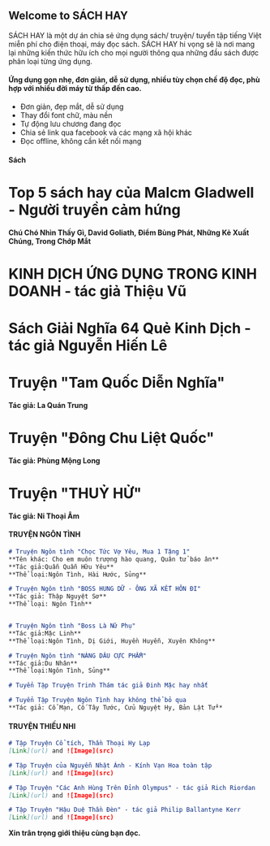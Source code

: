 ## Welcome to SÁCH HAY

SÁCH HAY là một dự án chia sẻ ứng dụng sách/ truyện/ tuyển tập tiếng Việt miễn phí cho điện thoại, máy đọc sách. SÁCH HAY hi vọng sẽ là nơi mang lại những kiến thức hữu ích cho mọi người thông qua những đầu sách được phân loại từng ứng dụng.

#### Ứng dụng gọn nhẹ, đơn giản, dễ sử dụng, nhiều tùy chọn chế độ đọc, phù hợp với nhiều đời máy từ thấp đến cao.
- Đơn giản, đẹp mắt, dễ sử dụng
- Thay đổi font chữ, màu nền
- Tự động lưu chương đang đọc
- Chia sẻ link qua facebook và các mạng xã hội khác
- Đọc offline, không cần kết nối mạng


#### Sách  

# Top 5 sách hay của Malcm Gladwell - Người truyền cảm hứng
**Chú Chó Nhìn Thấy Gì, David Goliath, Điểm Bùng Phát, 
Những Kẻ Xuất Chúng, Trong Chớp Mắt**

# KINH DỊCH ỨNG DỤNG TRONG KINH DOANH - tác giả Thiệu Vũ

# Sách Giải Nghĩa 64 Quẻ Kinh Dịch - tác giả Nguyễn Hiến Lê

# Truyện "Tam Quốc Diễn Nghĩa"
**Tác giả: La Quán Trung**

# Truyện "Đông Chu Liệt Quốc"
**Tác giả: Phùng Mộng Long**

# Truyện "THUỶ HỬ"
**Tác giả: Ni Thoại Âm**



#### TRUYỆN NGÔN TÌNH
```markdown
# Truyện Ngôn tình "Chọc Tức Vợ Yêu, Mua 1 Tặng 1" 
**Tên khác: Cho em muôn trượng hào quang, Quân tử báo ân**
**Tác giả:Quẫn Quẫn Hữu Yêu**
**Thể loại:Ngôn Tình, Hài Hước, Sủng**

# Truyện Ngôn tình "BOSS HUNG DỮ - ÔNG XÃ KẾT HÔN ĐI" 
**Tác giả: Thập Nguyệt Sơ**
**Thể loại: Ngôn Tình**


# Truyện Ngôn tình "Boss Là Nữ Phụ" 
**Tác giả:Mặc Linh**
**Thể loại:Ngôn Tình, Dị Giới, Huyền Huyễn, Xuyên Không**

# Truyện Ngôn tình "NÀNG DÂU CỰC PHẨM"
**Tác giả:Du Nhân**
**Thể loại:Ngôn Tình, Sủng**

# Tuyển Tập Truyện Trinh Thám tác giả Đinh Mặc hay nhất

# Tuyển Tập Truyện Ngôn Tình hay không thể bỏ qua
**Tác giả: Cổ Mạn, Cố Tây Tước, Cửu Nguyệt Hy, Bản Lật Tử**

```


#### TRUYỆN THIẾU NHI
```markdown
# Tập Truyện Cổ tích, Thần Thoại Hy Lạp
[Link](url) and ![Image](src)

# Tập Truyện của Nguyễn Nhật Ánh - Kính Vạn Hoa toàn tập
[Link](url) and ![Image](src)

# Tập Truyện "Các Anh Hùng Trên Đỉnh Olympus" - tác giả Rich Riordan
[Link](url) and ![Image](src)

# Tập Truyện "Hậu Duệ Thần Đèn" - tác giả Philip Ballantyne Kerr
[Link](url) and ![Image](src)

```

**Xin trân trọng giới thiệu cùng bạn đọc.**
